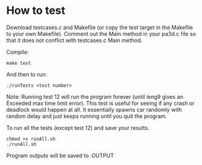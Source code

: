 # How to test
Download testcases.c and Makefile (or copy the test target in the Makefile to
your own Makefile). Comment out the Main method in your pa3d.c file so that
it does not conflict with testcases.c Main method.

Compile:
    
    make test
    
And then to run:

    ./runTests <test number>
    
 
Note:
Running test 12 will run the program forever (until ieng9 gives an Exceeded max time limit error). This test is
useful for seeing if any crash or deadlock would happen at all. It essentially spawns car randomly with random delay
and just keeps running until you quit the program.

To run all the tests (except test 12) and save your results.

    chmod +x runAll.sh
    ./runAll.sh
    
Program outputs will be saved to <test number>.OUTPUT